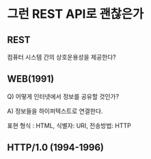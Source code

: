 # 그런 REST API로 괜찮은가

## REST

컴퓨터 시스템 간의 상호운용성을 제공한다?

## WEB(1991)

Q) 어떻게 인터넷에서 정보를 공유할 것인가? 

A) 정보들을 하이퍼텍스트로 연결한다.

표현 형식 : HTML, 식별자: URI, 전송방법: HTTP

## HTTP/1.0 (1994-1996)

